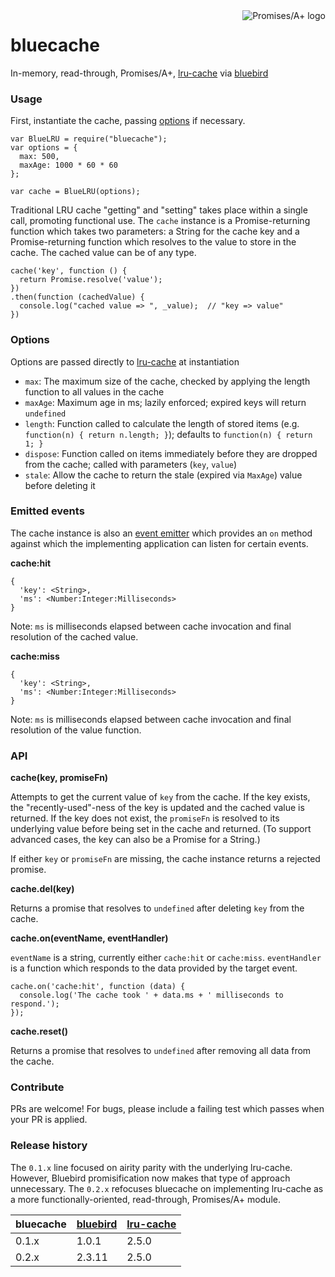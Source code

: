 <a href="http://promisesaplus.com/">
    <img src="http://promisesaplus.com/assets/logo-small.png" alt="Promises/A+ logo" title="Promises/A+ 1.0 compliant" align="right" />
</a>

bluecache
=========

In-memory, read-through, Promises/A+, [lru-cache](https://github.com/isaacs/node-lru-cache/issues) via [bluebird](https://github.com/petkaantonov/bluebird)


### Usage

First, instantiate the cache, passing [options](https://github.com/kurttheviking/bluecache#Options) if necessary.

```
var BlueLRU = require("bluecache");
var options = {
  max: 500,
  maxAge: 1000 * 60 * 60
};

var cache = BlueLRU(options);
```

Traditional LRU cache "getting" and "setting" takes place within a single call, promoting functional use. The `cache` instance is a Promise-returning function which takes two parameters: a String for the cache key and a Promise-returning function which resolves to the value to store in the cache. The cached value can be of any type.

```
cache('key', function () {
  return Promise.resolve('value');
})
.then(function (cachedValue) {
  console.log("cached value => ", _value);  // "key => value"
})
```


### Options

Options are passed directly to [lru-cache](https://github.com/isaacs/node-lru-cache/issues#options) at instantiation

- `max`: The maximum size of the cache, checked by applying the length function to all values in the cache
- `maxAge`: Maximum age in ms; lazily enforced; expired keys will return `undefined`
- `length`: Function called to calculate the length of stored items (e.g. `function(n) { return n.length; }`); defaults to `function(n) { return 1; }`
- `dispose`: Function called on items immediately before they are dropped from the cache; called with parameters (`key`, `value`)
- `stale`: Allow the cache to return the stale (expired via `MaxAge`) value before deleting it


### Emitted events

The cache instance is also an [event emitter](http://nodejs.org/api/events.html#events_class_events_eventemitter) which provides an `on` method against which the implementing application can listen for certain events.


**cache:hit**

```
{
  'key': <String>,
  'ms': <Number:Integer:Milliseconds>
}
```
Note: `ms` is milliseconds elapsed between cache invocation and final resolution of the cached value.


**cache:miss**

```
{
  'key': <String>,
  'ms': <Number:Integer:Milliseconds>
}
```
Note: `ms` is milliseconds elapsed between cache invocation and final resolution of the value function.


### API

**cache(key, promiseFn)**

Attempts to get the current value of `key` from the cache. If the key exists, the "recently-used"-ness of the key is updated and the cached value is returned. If the key does not exist, the `promiseFn` is resolved to its underlying value before being set in the cache and returned. (To support advanced cases, the key can also be a Promise for a String.)

If either `key` or `promiseFn` are missing, the cache instance returns a rejected promise.


**cache.del(key)**

Returns a promise that resolves to `undefined` after deleting `key` from the cache.


**cache.on(eventName, eventHandler)**

`eventName` is a string, currently either `cache:hit` or `cache:miss`. `eventHandler` is a function which responds to the data provided by the target event.

```
cache.on('cache:hit', function (data) {
  console.log('The cache took ' + data.ms + ' milliseconds to respond.');
});
```


**cache.reset()**

Returns a promise that resolves to `undefined` after removing all data from the cache.


### Contribute

PRs are welcome! For bugs, please include a failing test which passes when your PR is applied.


### Release history

The `0.1.x` line focused on airity parity with the underlying lru-cache. However, Bluebird promisification now makes that type of approach unnecessary.  The `0.2.x` refocuses bluecache on implementing lru-cache as a more functionally-oriented, read-through, Promises/A+ module.

| bluecache | [bluebird](https://github.com/petkaantonov/bluebird) | [lru-cache](https://github.com/isaacs/node-lru-cache) |
| --- | :--- | :--- |
| 0.1.x | 1.0.1 | 2.5.0 |
| 0.2.x | 2.3.11 | 2.5.0 |
